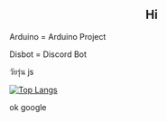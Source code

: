 <h2 align="center">Hi</h2>
Arduino = Arduino Project

Disbot = Discord Bot

วัยรุ่น js

[![Top Langs](https://github-readme-stats.vercel.app/api/top-langs/?username=anuraghazra&hide_progress=false&theme=dark)](https://www.youtube.com/watch?v=dQw4w9WgXcQ)

ok google
